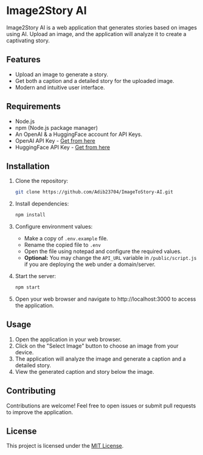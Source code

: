 # Image2Story AI

Image2Story AI is a web application that generates stories based on images using AI. Upload an image, and the application will analyze it to create a captivating story.

## Features

- Upload an image to generate a story.
- Get both a caption and a detailed story for the uploaded image.
- Modern and intuitive user interface.

## Requirements

- Node.js
- npm (Node.js package manager)
- An OpenAI & a HuggingFace account for API Keys.
- OpenAI API Key - [Get from here](https://platform.openai.com/api-keys)
- HuggingFace API Key - [Get from here](https://huggingface.co/settings/tokens)

## Installation

1. Clone the repository:

   ```bash
   git clone https://github.com/Adib23704/ImageToStory-AI.git
   ```

2. Install dependencies:

   ```bash
   npm install
   ```

3. Configure environment values:

   - Make a copy of `.env.example` file.
   - Rename the copied file to `.env`
   - Open the file using notepad and configure the required values.
   - __Optional:__ You may change the `API_URL` variable in `/public/script.js` if you are deploying the web under a domain/server.

4. Start the server:

   ```bash
   npm start
   ```

5. Open your web browser and navigate to http://localhost:3000 to access the application.

## Usage

1. Open the application in your web browser.
2. Click on the "Select Image" button to choose an image from your device.
4. The application will analyze the image and generate a caption and a detailed story.
5. View the generated caption and story below the image.

## Contributing

Contributions are welcome! Feel free to open issues or submit pull requests to improve the application.

## License

This project is licensed under the [MIT License](LICENSE).